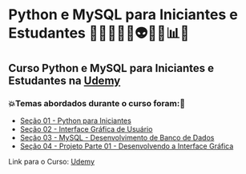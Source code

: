 # Python e MySQL para Iniciantes e Estudantes 👩🏻‍💻🤯🤖👽🐍💽📊🎲
## Curso Python e MySQL para Iniciantes e Estudantes na [Udemy](https://www.udemy.com/course/mysql-para-iniciantes/)
### 💥Temas abordados durante o curso foram:🚀
- [Seção 01 - Python para Iniciantes](https://github.com/romulovieira777/Python_e_MySQL_para_Iniciantes_e_Estudantes/tree/main/Secao_01_Python_para_Iniciantes)
- [Seção 02 - Interface Gráfica de Usuário](https://github.com/romulovieira777/Python_e_MySQL_para_Iniciantes_e_Estudantes/tree/main/Secao_02_Interface_Grafica_de_Usuario)
- [Seção 03 - MySQL - Desenvolvimento de Banco de Dados](https://github.com/romulovieira777/Python_e_MySQL_para_Iniciantes_e_Estudantes/tree/main/Secao_03_Mysql_Desenvolvimento_de_Banco_de_Dados)
- [Seção 04 - Projeto Parte 01 - Desenvolvendo a Interface Gráfica]()

Link para o Curso: [Udemy](https://www.udemy.com/course/mysql-para-iniciantes/)
